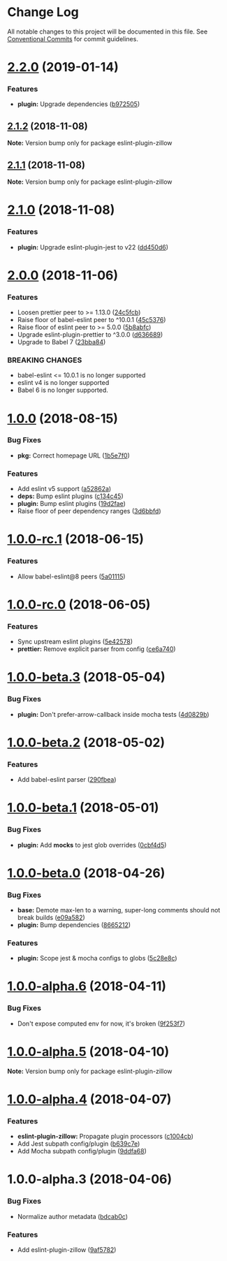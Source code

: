 # Change Log

All notable changes to this project will be documented in this file.
See [Conventional Commits](https://conventionalcommits.org) for commit guidelines.

# [2.2.0](https://github.com/zillow/javascript/compare/eslint-plugin-zillow@2.1.2...eslint-plugin-zillow@2.2.0) (2019-01-14)


### Features

* **plugin:** Upgrade dependencies ([b972505](https://github.com/zillow/javascript/commit/b972505))





## [2.1.2](https://github.com/zillow/javascript/compare/eslint-plugin-zillow@2.1.1...eslint-plugin-zillow@2.1.2) (2018-11-08)

**Note:** Version bump only for package eslint-plugin-zillow





## [2.1.1](https://github.com/zillow/javascript/compare/eslint-plugin-zillow@2.1.0...eslint-plugin-zillow@2.1.1) (2018-11-08)

**Note:** Version bump only for package eslint-plugin-zillow





# [2.1.0](https://github.com/zillow/javascript/compare/eslint-plugin-zillow@2.0.0...eslint-plugin-zillow@2.1.0) (2018-11-08)


### Features

* **plugin:** Upgrade eslint-plugin-jest to v22 ([dd450d6](https://github.com/zillow/javascript/commit/dd450d6))





# [2.0.0](https://github.com/zillow/javascript/compare/eslint-plugin-zillow@1.0.0...eslint-plugin-zillow@2.0.0) (2018-11-06)


### Features

* Loosen prettier peer to >= 1.13.0 ([24c5fcb](https://github.com/zillow/javascript/commit/24c5fcb))
* Raise floor of babel-eslint peer to ^10.0.1 ([45c5376](https://github.com/zillow/javascript/commit/45c5376))
* Raise floor of eslint peer to >= 5.0.0 ([5b8abfc](https://github.com/zillow/javascript/commit/5b8abfc))
* Upgrade eslint-plugin-prettier to ^3.0.0 ([d636689](https://github.com/zillow/javascript/commit/d636689))
* Upgrade to Babel 7 ([23bba84](https://github.com/zillow/javascript/commit/23bba84))


### BREAKING CHANGES

* babel-eslint <= 10.0.1 is no longer supported
* eslint v4 is no longer supported
* Babel 6 is no longer supported.





<a name="1.0.0"></a>
# [1.0.0](https://github.com/zillow/javascript/compare/eslint-plugin-zillow@1.0.0-rc.1...eslint-plugin-zillow@1.0.0) (2018-08-15)


### Bug Fixes

* **pkg:** Correct homepage URL ([1b5e7f0](https://github.com/zillow/javascript/commit/1b5e7f0))


### Features

* Add eslint v5 support ([a52862a](https://github.com/zillow/javascript/commit/a52862a))
* **deps:** Bump eslint plugins ([c134c45](https://github.com/zillow/javascript/commit/c134c45))
* **plugin:** Bump eslint plugins ([19d2fae](https://github.com/zillow/javascript/commit/19d2fae))
* Raise floor of peer dependency ranges ([3d6bbfd](https://github.com/zillow/javascript/commit/3d6bbfd))





<a name="1.0.0-rc.1"></a>
# [1.0.0-rc.1](https://github.com/zillow/javascript/compare/eslint-plugin-zillow@1.0.0-rc.0...eslint-plugin-zillow@1.0.0-rc.1) (2018-06-15)


### Features

* Allow babel-eslint@8 peers ([5a01115](https://github.com/zillow/javascript/commit/5a01115))





<a name="1.0.0-rc.0"></a>
# [1.0.0-rc.0](https://github.com/zillow/javascript/compare/eslint-plugin-zillow@1.0.0-beta.3...eslint-plugin-zillow@1.0.0-rc.0) (2018-06-05)


### Features

* Sync upstream eslint plugins ([5e42578](https://github.com/zillow/javascript/commit/5e42578))
* **prettier:** Remove explicit parser from config ([ce6a740](https://github.com/zillow/javascript/commit/ce6a740))





<a name="1.0.0-beta.3"></a>
# [1.0.0-beta.3](https://github.com/zillow/javascript/compare/eslint-plugin-zillow@1.0.0-beta.2...eslint-plugin-zillow@1.0.0-beta.3) (2018-05-04)


### Bug Fixes

* **plugin:** Don't prefer-arrow-callback inside mocha tests ([4d0829b](https://github.com/zillow/javascript/commit/4d0829b))





<a name="1.0.0-beta.2"></a>
# [1.0.0-beta.2](https://github.com/zillow/javascript/compare/eslint-plugin-zillow@1.0.0-beta.1...eslint-plugin-zillow@1.0.0-beta.2) (2018-05-02)


### Features

* Add babel-eslint parser ([290fbea](https://github.com/zillow/javascript/commit/290fbea))





<a name="1.0.0-beta.1"></a>
# [1.0.0-beta.1](https://github.com/zillow/javascript/compare/eslint-plugin-zillow@1.0.0-beta.0...eslint-plugin-zillow@1.0.0-beta.1) (2018-05-01)


### Bug Fixes

* **plugin:** Add __mocks__ to jest glob overrides ([0cbf4d5](https://github.com/zillow/javascript/commit/0cbf4d5))





<a name="1.0.0-beta.0"></a>
# [1.0.0-beta.0](https://github.com/zillow/javascript/compare/eslint-plugin-zillow@1.0.0-alpha.6...eslint-plugin-zillow@1.0.0-beta.0) (2018-04-26)


### Bug Fixes

* **base:** Demote max-len to a warning, super-long comments should not break builds ([e09a582](https://github.com/zillow/javascript/commit/e09a582))
* **plugin:** Bump dependencies ([8665212](https://github.com/zillow/javascript/commit/8665212))


### Features

* **plugin:** Scope jest & mocha configs to globs ([5c28e8c](https://github.com/zillow/javascript/commit/5c28e8c))





<a name="1.0.0-alpha.6"></a>
# [1.0.0-alpha.6](https://github.com/zillow/javascript/compare/eslint-plugin-zillow@1.0.0-alpha.5...eslint-plugin-zillow@1.0.0-alpha.6) (2018-04-11)


### Bug Fixes

* Don't expose computed env for now, it's broken ([9f253f7](https://github.com/zillow/javascript/commit/9f253f7))





<a name="1.0.0-alpha.5"></a>
# [1.0.0-alpha.5](https://github.com/zillow/javascript/compare/eslint-plugin-zillow@1.0.0-alpha.4...eslint-plugin-zillow@1.0.0-alpha.5) (2018-04-10)

**Note:** Version bump only for package eslint-plugin-zillow





<a name="1.0.0-alpha.4"></a>
# [1.0.0-alpha.4](https://github.com/zillow/javascript/compare/eslint-plugin-zillow@1.0.0-alpha.3...eslint-plugin-zillow@1.0.0-alpha.4) (2018-04-07)


### Features

* **eslint-plugin-zillow:** Propagate plugin processors ([c1004cb](https://github.com/zillow/javascript/commit/c1004cb))
* Add Jest subpath config/plugin ([b639c7e](https://github.com/zillow/javascript/commit/b639c7e))
* Add Mocha subpath config/plugin ([9ddfa68](https://github.com/zillow/javascript/commit/9ddfa68))





<a name="1.0.0-alpha.3"></a>
# 1.0.0-alpha.3 (2018-04-06)


### Bug Fixes

* Normalize author metadata ([bdcab0c](https://github.com/zillow/javascript/commit/bdcab0c))


### Features

* Add eslint-plugin-zillow ([9af5782](https://github.com/zillow/javascript/commit/9af5782))
